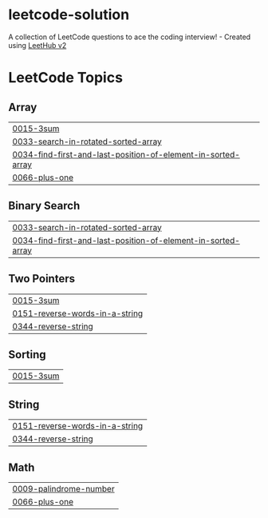 # leetcode-solution
A collection of LeetCode questions to ace the coding interview! - Created using [LeetHub v2](https://github.com/arunbhardwaj/LeetHub-2.0)

<!---LeetCode Topics Start-->
# LeetCode Topics
## Array
|  |
| ------- |
| [0015-3sum](https://github.com/amrita2008/leetcode-solution/tree/master/0015-3sum) |
| [0033-search-in-rotated-sorted-array](https://github.com/amrita2008/leetcode-solution/tree/master/0033-search-in-rotated-sorted-array) |
| [0034-find-first-and-last-position-of-element-in-sorted-array](https://github.com/amrita2008/leetcode-solution/tree/master/0034-find-first-and-last-position-of-element-in-sorted-array) |
| [0066-plus-one](https://github.com/amrita2008/leetcode-solution/tree/master/0066-plus-one) |
## Binary Search
|  |
| ------- |
| [0033-search-in-rotated-sorted-array](https://github.com/amrita2008/leetcode-solution/tree/master/0033-search-in-rotated-sorted-array) |
| [0034-find-first-and-last-position-of-element-in-sorted-array](https://github.com/amrita2008/leetcode-solution/tree/master/0034-find-first-and-last-position-of-element-in-sorted-array) |
## Two Pointers
|  |
| ------- |
| [0015-3sum](https://github.com/amrita2008/leetcode-solution/tree/master/0015-3sum) |
| [0151-reverse-words-in-a-string](https://github.com/amrita2008/leetcode-solution/tree/master/0151-reverse-words-in-a-string) |
| [0344-reverse-string](https://github.com/amrita2008/leetcode-solution/tree/master/0344-reverse-string) |
## Sorting
|  |
| ------- |
| [0015-3sum](https://github.com/amrita2008/leetcode-solution/tree/master/0015-3sum) |
## String
|  |
| ------- |
| [0151-reverse-words-in-a-string](https://github.com/amrita2008/leetcode-solution/tree/master/0151-reverse-words-in-a-string) |
| [0344-reverse-string](https://github.com/amrita2008/leetcode-solution/tree/master/0344-reverse-string) |
## Math
|  |
| ------- |
| [0009-palindrome-number](https://github.com/amrita2008/leetcode-solution/tree/master/0009-palindrome-number) |
| [0066-plus-one](https://github.com/amrita2008/leetcode-solution/tree/master/0066-plus-one) |
<!---LeetCode Topics End-->